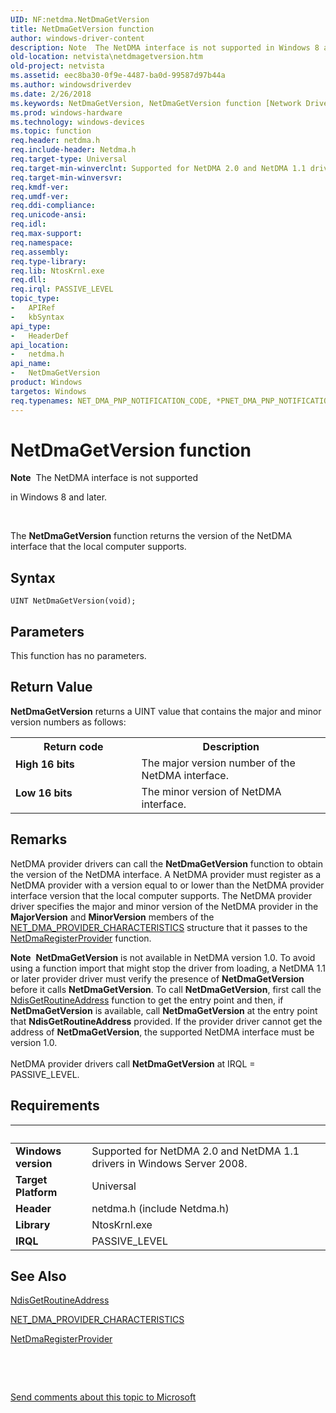 ```yaml
---
UID: NF:netdma.NetDmaGetVersion
title: NetDmaGetVersion function
author: windows-driver-content
description: Note  The NetDMA interface is not supported in Windows 8 and later. The NetDmaGetVersion function returns the version of the NetDMA interface that the local computer supports.
old-location: netvista\netdmagetversion.htm
old-project: netvista
ms.assetid: eec8ba30-0f9e-4487-ba0d-99587d97b44a
ms.author: windowsdriverdev
ms.date: 2/26/2018
ms.keywords: NetDmaGetVersion, NetDmaGetVersion function [Network Drivers Starting with Windows Vista], netdma/NetDmaGetVersion, netdma_ref_bb1adf18-d43d-4dc2-b780-1a1322014581.xml, netvista.netdmagetversion
ms.prod: windows-hardware
ms.technology: windows-devices
ms.topic: function
req.header: netdma.h
req.include-header: Netdma.h
req.target-type: Universal
req.target-min-winverclnt: Supported for NetDMA 2.0 and NetDMA 1.1 drivers in Windows Server 2008.
req.target-min-winversvr: 
req.kmdf-ver: 
req.umdf-ver: 
req.ddi-compliance: 
req.unicode-ansi: 
req.idl: 
req.max-support: 
req.namespace: 
req.assembly: 
req.type-library: 
req.lib: NtosKrnl.exe
req.dll: 
req.irql: PASSIVE_LEVEL
topic_type:
-	APIRef
-	kbSyntax
api_type:
-	HeaderDef
api_location:
-	netdma.h
api_name:
-	NetDmaGetVersion
product: Windows
targetos: Windows
req.typenames: NET_DMA_PNP_NOTIFICATION_CODE, *PNET_DMA_PNP_NOTIFICATION_CODE
---
```



# NetDmaGetVersion function
<div class="alert"><b>Note</b>  The NetDMA interface is not supported 

in Windows 8 and later.</div><div> </div>

The 
  <b>NetDmaGetVersion</b> function returns the version of the NetDMA interface that the local computer
  supports.

## Syntax

````
UINT NetDmaGetVersion(void);
````

## Parameters

This function has no parameters.

## Return Value

<b>NetDmaGetVersion</b> returns a UINT value that contains the major and minor version numbers as
     follows:

<table>
<tr>
<th>Return code</th>
<th>Description</th>
</tr>
<tr>
<td width="40%">
<dl>
<dt><b>High 16 bits</b></dt>
</dl>
</td>
<td width="60%">
The major version number of the NetDMA interface.

</td>
</tr>
<tr>
<td width="40%">
<dl>
<dt><b>Low 16 bits</b></dt>
</dl>
</td>
<td width="60%">
The minor version of NetDMA interface.

</td>
</tr>
</table>

## Remarks

NetDMA provider drivers can call the 
    <b>NetDmaGetVersion</b> function to obtain the version of the NetDMA interface. A NetDMA provider must
    register as a NetDMA provider with a version equal to or lower than the NetDMA provider interface version
    that the local computer supports. The NetDMA provider driver specifies the major and minor version of the
    NetDMA provider in the 
    <b>MajorVersion</b> and 
    <b>MinorVersion</b> members of the 
    <a href="..\netdma\ns-netdma-_net_dma_provider_characteristics.md">
    NET_DMA_PROVIDER_CHARACTERISTICS</a> structure that it passes to the 
    <a href="..\netdma\nf-netdma-netdmaregisterprovider.md">
    NetDmaRegisterProvider</a> function.

<div class="alert"><b>Note</b>  <b>NetDmaGetVersion</b> is not available in NetDMA version 1.0. To avoid using a function import that
    might stop the driver from loading, a NetDMA 1.1 or later provider driver must verify the presence of 
    <b>NetDmaGetVersion</b> before it calls 
    <b>NetDmaGetVersion</b>. To call 
    <b>NetDmaGetVersion</b>, first call the 
    <a href="..\ndis\nf-ndis-ndisgetroutineaddress.md">NdisGetRoutineAddress</a> function to
    get the entry point and then, if 
    <b>NetDmaGetVersion</b> is available, call 
    <b>NetDmaGetVersion</b> at the entry point that 
    <b>NdisGetRoutineAddress</b> provided. If the provider driver cannot get the address of 
    <b>NetDmaGetVersion</b>, the supported NetDMA interface must be version 1.0.</div>
<div> </div>
NetDMA provider drivers call 
    <b>NetDmaGetVersion</b> at IRQL = PASSIVE_LEVEL.

## Requirements
| &nbsp; | &nbsp; |
| ---- |:---- |
| **Windows version** | Supported for NetDMA 2.0 and NetDMA 1.1 drivers in Windows Server 2008.  |
| **Target Platform** | Universal |
| **Header** | netdma.h (include Netdma.h) |
| **Library** | NtosKrnl.exe |
| **IRQL** | PASSIVE_LEVEL |

## See Also

<a href="..\ndis\nf-ndis-ndisgetroutineaddress.md">NdisGetRoutineAddress</a>



<a href="..\netdma\ns-netdma-_net_dma_provider_characteristics.md">
   NET_DMA_PROVIDER_CHARACTERISTICS</a>



<a href="..\netdma\nf-netdma-netdmaregisterprovider.md">NetDmaRegisterProvider</a>



 

 

<a href="mailto:wsddocfb@microsoft.com?subject=Documentation%20feedback [netvista\netvista]:%20NetDmaGetVersion function%20 RELEASE:%20(2/26/2018)&amp;body=%0A%0APRIVACY STATEMENT%0A%0AWe use your feedback to improve the documentation. We don't use your email address for any other purpose, and we'll remove your email address from our system after the issue that you're reporting is fixed. While we're working to fix this issue, we might send you an email message to ask for more info. Later, we might also send you an email message to let you know that we've addressed your feedback.%0A%0AFor more info about Microsoft's privacy policy, see http://privacy.microsoft.com/en-us/default.aspx." title="Send comments about this topic to Microsoft">Send comments about this topic to Microsoft</a>